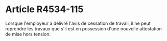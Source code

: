 # Article R4534-115

  
Lorsque l'employeur a délivré l'avis de cessation de travail, il ne peut reprendre les travaux que s'il est en possession d'une nouvelle attestation de mise hors tension.